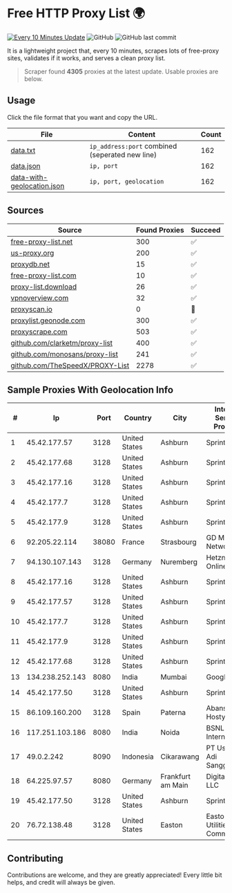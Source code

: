 
# Free HTTP Proxy List 🌍

[![Every 10 Minutes Update](https://github.com/mertguvencli/http-proxy-list/actions/workflows/main.yml/badge.svg?branch=main)](https://github.com/mertguvencli/http-proxy-list/actions/workflows/main.yml)
![GitHub](https://img.shields.io/github/license/mertguvencli/http-proxy-list)
![GitHub last commit](https://img.shields.io/github/last-commit/mertguvencli/http-proxy-list)

It is a lightweight project that, every 10 minutes, scrapes lots of free-proxy sites, validates if it works, and serves a clean proxy list.


> Scraper found **4305** proxies at the latest update. Usable proxies are below.

## Usage

Click the file format that you want and copy the URL.


|File|Content|Count|
|----|-------|-----|
|[data.txt](https://raw.githubusercontent.com/mertguvencli/http-proxy-list/main/proxy-list/data.txt)|`ip_address:port` combined (seperated new line)|162|
|[data.json](https://raw.githubusercontent.com/mertguvencli/http-proxy-list/main/proxy-list/data.json)|`ip, port`|162|
|[data-with-geolocation.json](https://raw.githubusercontent.com/mertguvencli/http-proxy-list/main/proxy-list/data-with-geolocation.json)|`ip, port, geolocation`|162|

## Sources

|Source|Found Proxies|Succeed|
|------|-------------|-------|
|[free-proxy-list.net](https://free-proxy-list.net)|300|✅|
|[us-proxy.org](https://www.us-proxy.org)|200|✅|
|[proxydb.net](http://proxydb.net)|15|✅|
|[free-proxy-list.com](https://free-proxy-list.com/?page=&port=&type%5B%5D=http&type%5B%5D=https&up_time=0&search=Search)|10|✅|
|[proxy-list.download](https://www.proxy-list.download/HTTP)|26|✅|
|[vpnoverview.com](https://vpnoverview.com/privacy/anonymous-browsing/free-proxy-servers)|32|✅|
|[proxyscan.io](https://www.proxyscan.io)|0|🚫|
|[proxylist.geonode.com](https://proxylist.geonode.com/api/proxy-list?limit=300&page=1&sort_by=lastChecked&sort_type=desc&protocols=http,https)|300|✅|
|[proxyscrape.com](https://api.proxyscrape.com/v2/?request=displayproxies&protocol=http&timeout=10000&country=all&ssl=all&anonymity=all)|503|✅|
|[github.com/clarketm/proxy-list](https://raw.githubusercontent.com/clarketm/proxy-list/master/proxy-list-raw.txt)|400|✅|
|[github.com/monosans/proxy-list](https://raw.githubusercontent.com/monosans/proxy-list/main/proxies/http.txt)|241|✅|
|[github.com/TheSpeedX/PROXY-List](https://raw.githubusercontent.com/TheSpeedX/PROXY-List/master/http.txt)|2278|✅|


## Sample Proxies With Geolocation Info

|#|Ip|Port|Country|City|Internet Service Provider|
|-|--|----|-------|----|-------------------------|
|1|45.42.177.57|3128|United States|Ashburn|Sprint|
|2|45.42.177.68|3128|United States|Ashburn|Sprint|
|3|45.42.177.16|3128|United States|Ashburn|Sprint|
|4|45.42.177.7|3128|United States|Ashburn|Sprint|
|5|45.42.177.9|3128|United States|Ashburn|Sprint|
|6|92.205.22.114|38080|France|Strasbourg|GD MASS Network|
|7|94.130.107.143|3128|Germany|Nuremberg|Hetzner Online GmbH|
|8|45.42.177.16|3128|United States|Ashburn|Sprint|
|9|45.42.177.57|3128|United States|Ashburn|Sprint|
|10|45.42.177.7|3128|United States|Ashburn|Sprint|
|11|45.42.177.9|3128|United States|Ashburn|Sprint|
|12|45.42.177.68|3128|United States|Ashburn|Sprint|
|13|134.238.252.143|8080|India|Mumbai|Google LLC|
|14|45.42.177.50|3128|United States|Ashburn|Sprint|
|15|86.109.160.200|3128|Spain|Paterna|Abansys and Hostytec|
|16|117.251.103.186|8080|India|Noida|BSNL Internet|
|17|49.0.2.242|8090|Indonesia|Cikarawang|PT Usaha Adi Sanggoro|
|18|64.225.97.57|8080|Germany|Frankfurt am Main|DigitalOcean, LLC|
|19|45.42.177.50|3128|United States|Ashburn|Sprint|
|20|76.72.138.48|3128|United States|Easton|Easton Utilities Commission|



## Contributing

Contributions are welcome, and they are greatly appreciated! Every
little bit helps, and credit will always be given.

